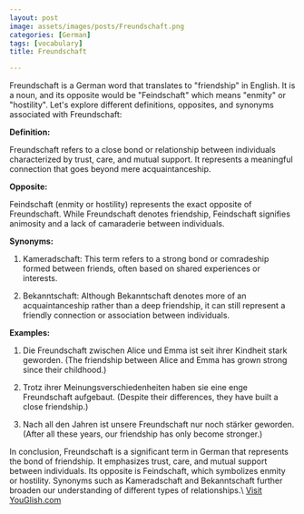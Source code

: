```yaml
---
layout: post
image: assets/images/posts/Freundschaft.png
categories: [German]
tags: [vocabulary]
title: Freundschaft

---
```


Freundschaft is a German word that translates to "friendship" in English. It is a noun, and its opposite would be "Feindschaft" which means "enmity" or "hostility". Let's explore different definitions, opposites, and synonyms associated with Freundschaft:

**Definition:**

Freundschaft refers to a close bond or relationship between individuals characterized by trust, care, and mutual support. It represents a meaningful connection that goes beyond mere acquaintanceship.

**Opposite:**

Feindschaft (enmity or hostility) represents the exact opposite of Freundschaft. While Freundschaft denotes friendship, Feindschaft signifies animosity and a lack of camaraderie between individuals.

**Synonyms:**

1. Kameradschaft: This term refers to a strong bond or comradeship formed between friends, often based on shared experiences or interests.

2. Bekanntschaft: Although Bekanntschaft denotes more of an acquaintanceship rather than a deep friendship, it can still represent a friendly connection or association between individuals.

**Examples:**

1. Die Freundschaft zwischen Alice und Emma ist seit ihrer Kindheit stark geworden. (The friendship between Alice and Emma has grown strong since their childhood.)

2. Trotz ihrer Meinungsverschiedenheiten haben sie eine enge Freundschaft aufgebaut. (Despite their differences, they have built a close friendship.)

3. Nach all den Jahren ist unsere Freundschaft nur noch stärker geworden. (After all these years, our friendship has only become stronger.)

In conclusion, Freundschaft is a significant term in German that represents the bond of friendship. It emphasizes trust, care, and mutual support between individuals. Its opposite is Feindschaft, which symbolizes enmity or hostility. Synonyms such as Kameradschaft and Bekanntschaft further broaden our understanding of different types of relationships.\ <a id="yg-widget-0" class="youglish-widget" data-query="Freundschaft" data-lang="german" data-components="8412" data-auto-start="0" data-bkg-color="theme_light" data-title="How%20to%20pronounce%20Freundschaft%20in%20German"  rel="nofollow" href="https://youglish.com">Visit YouGlish.com</a><script async src="https://youglish.com/public/emb/widget.js" charset="utf-8"></script>